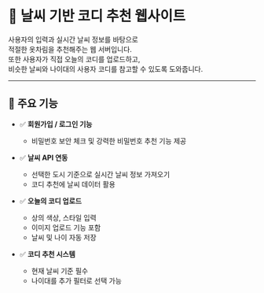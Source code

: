 # 👕 날씨 기반 코디 추천 웹사이트

사용자의 입력과 실시간 날씨 정보를 바탕으로  
적절한 옷차림을 추천해주는 웹 서버입니다.  
또한 사용자가 직접 오늘의 코디를 업로드하고,  
비슷한 날씨와 나이대의 사용자 코디를 참고할 수 있도록 도와줍니다.

---

## 📌 주요 기능

- ✅ **회원가입 / 로그인 기능**
  - 비밀번호 보안 체크 및 강력한 비밀번호 추천 기능 제공

- ✅ **날씨 API 연동**
  - 선택한 도시 기준으로 실시간 날씨 정보 가져오기
  - 코디 추천에 날씨 데이터 활용

- ✅ **오늘의 코디 업로드**
  - 상의 색상, 스타일 입력
  - 이미지 업로드 기능 포함
  - 날씨 및 나이 자동 저장

- ✅ **코디 추천 시스템**
  - 현재 날씨 기준 필수
  - 나이대를 추가 필터로 선택 가능
